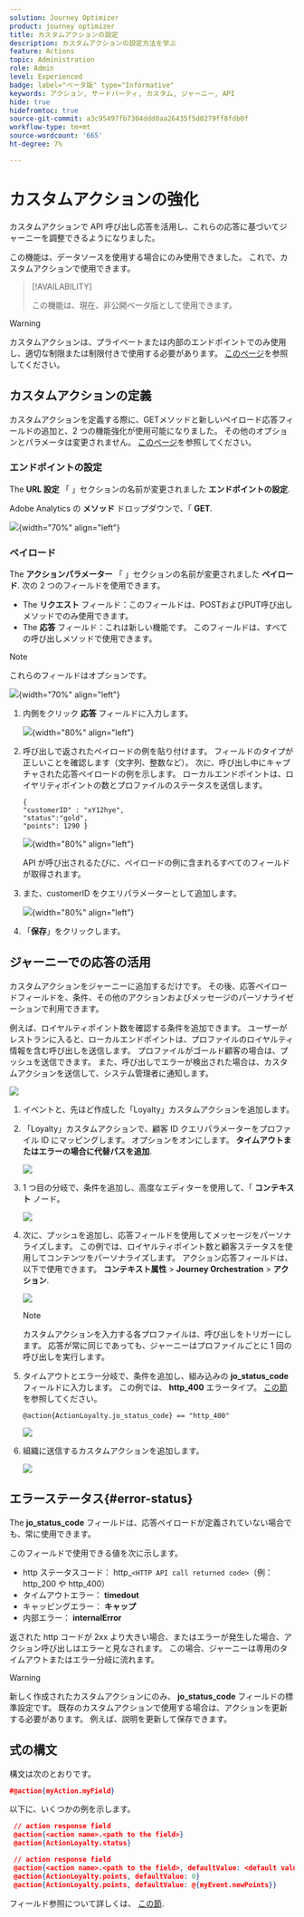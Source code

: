 ```yaml
---
solution: Journey Optimizer
product: journey optimizer
title: カスタムアクションの設定
description: カスタムアクションの設定方法を学ぶ
feature: Actions
topic: Administration
role: Admin
level: Experienced
badge: label="ベータ版" type="Informative"
keywords: アクション, サードパーティ, カスタム, ジャーニー, API
hide: true
hidefromtoc: true
source-git-commit: a3c95497fb7304ddd0aa26435f5d0279ff8fdb0f
workflow-type: tm+mt
source-wordcount: '665'
ht-degree: 7%

---
```


# カスタムアクションの強化

カスタムアクションで API 呼び出し応答を活用し、これらの応答に基づいてジャーニーを調整できるようになりました。

この機能は、データソースを使用する場合にのみ使用できました。 これで、カスタムアクションで使用できます。

>[!AVAILABILITY]
>
>この機能は、現在、非公開ベータ版として使用できます。

>[!WARNING]
>
>カスタムアクションは、プライベートまたは内部のエンドポイントでのみ使用し、適切な制限または制限付きで使用する必要があります。 [このページ](../configuration/external-systems.md)を参照してください。

## カスタムアクションの定義

カスタムアクションを定義する際に、GETメソッドと新しいペイロード応答フィールドの追加と、2 つの機能強化が使用可能になりました。 その他のオプションとパラメータは変更されません。 [このページ](../action/about-custom-action-configuration.md)を参照してください。

### エンドポイントの設定

The **URL 設定** 「 」セクションの名前が変更されました **エンドポイントの設定**.

Adobe Analytics の **メソッド** ドロップダウンで、「 **GET**.

![](assets/action-response1.png){width="70%" align="left"}

### ペイロード

The **アクションパラメーター** 「 」セクションの名前が変更されました **ペイロード**. 次の 2 つのフィールドを使用できます。

* The **リクエスト** フィールド：このフィールドは、POSTおよびPUT呼び出しメソッドでのみ使用できます。
* The **応答** フィールド：これは新しい機能です。 このフィールドは、すべての呼び出しメソッドで使用できます。

>[!NOTE]
> 
>これらのフィールドはオプションです。

![](assets/action-response2.png){width="70%" align="left"}

1. 内側をクリック **応答** フィールドに入力します。

   ![](assets/action-response3.png){width="80%" align="left"}

1. 呼び出しで返されたペイロードの例を貼り付けます。 フィールドのタイプが正しいことを確認します（文字列、整数など）。 次に、呼び出し中にキャプチャされた応答ペイロードの例を示します。 ローカルエンドポイントは、ロイヤリティポイントの数とプロファイルのステータスを送信します。

   ```
   {
   "customerID" : "xY12hye",    
   "status":"gold",
   "points": 1290 }
   ```

   ![](assets/action-response4.png){width="80%" align="left"}

   API が呼び出されるたびに、ペイロードの例に含まれるすべてのフィールドが取得されます。

1. また、customerID をクエリパラメーターとして追加します。

   ![](assets/action-response9.png){width="80%" align="left"}

1. 「**保存**」をクリックします。

## ジャーニーでの応答の活用

カスタムアクションをジャーニーに追加するだけです。 その後、応答ペイロードフィールドを、条件、その他のアクションおよびメッセージのパーソナライゼーションで利用できます。

例えば、ロイヤルティポイント数を確認する条件を追加できます。 ユーザーがレストランに入ると、ローカルエンドポイントは、プロファイルのロイヤルティ情報を含む呼び出しを送信します。 プロファイルがゴールド顧客の場合は、プッシュを送信できます。 また、呼び出しでエラーが検出された場合は、カスタムアクションを送信して、システム管理者に通知します。

![](assets/action-response5.png)

1. イベントと、先ほど作成した「Loyalty」カスタムアクションを追加します。

1. 「Loyalty」カスタムアクションで、顧客 ID クエリパラメーターをプロファイル ID にマッピングします。 オプションをオンにします。 **タイムアウトまたはエラーの場合に代替パスを追加**.

   ![](assets/action-response10.png)

1. 1 つ目の分岐で、条件を追加し、高度なエディターを使用して、「 **コンテキスト** ノード。

   ![](assets/action-response6.png)

1. 次に、プッシュを追加し、応答フィールドを使用してメッセージをパーソナライズします。 この例では、ロイヤルティポイント数と顧客ステータスを使用してコンテンツをパーソナライズします。 アクション応答フィールドは、以下で使用できます。 **コンテキスト属性** > **Journey Orchestration** > **アクション**.

   ![](assets/action-response8.png)

   >[!NOTE]
   >
   >カスタムアクションを入力する各プロファイルは、呼び出しをトリガーにします。 応答が常に同じであっても、ジャーニーはプロファイルごとに 1 回の呼び出しを実行します。

1. タイムアウトとエラー分岐で、条件を追加し、組み込みの **jo_status_code** フィールドに入力します。 この例では、
   **http_400** エラータイプ。 [この節](#error-status)を参照してください。

   ```
   @action{ActionLoyalty.jo_status_code} == "http_400"
   ```

   ![](assets/action-response7.png)

1. 組織に送信するカスタムアクションを追加します。

   ![](assets/action-response11.png)

## エラーステータス{#error-status}

The **jo_status_code** フィールドは、応答ペイロードが定義されていない場合でも、常に使用できます。

このフィールドで使用できる値を次に示します。

* http ステータスコード： http_`<HTTP API call returned code>`（例：http_200 や http_400）
* タイムアウトエラー： **timedout**
* キャッピングエラー： **キャップ**
* 内部エラー： **internalError**

返された http コードが 2xx より大きい場合、またはエラーが発生した場合、アクション呼び出しはエラーと見なされます。 この場合、ジャーニーは専用のタイムアウトまたはエラー分岐に流れます。

>[!WARNING]
>
>新しく作成されたカスタムアクションにのみ、 **jo_status_code** フィールドの標準設定です。 既存のカスタムアクションで使用する場合は、アクションを更新する必要があります。 例えば、説明を更新して保存できます。

## 式の構文

構文は次のとおりです。

```json
#@action{myAction.myField} 
```

以下に、いくつかの例を示します。

```json
 // action response field
 @action{<action name>.<path to the field>}
 @action{ActionLoyalty.status}
```

```json
 // action response field
 @action{<action name>.<path to the field>, defaultValue: <default value expression>}
 @action{ActionLoyalty.points, defaultValue: 0}
 @action{ActionLoyalty.points, defaultValue: @{myEvent.newPoints}}
```

フィールド参照について詳しくは、 [この節](../building-journeys/expression/field-references.md).
